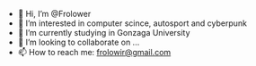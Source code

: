 - 👋 Hi, I’m @Frolower
- 👀 I’m interested in computer scince, autosport and cyberpunk
- 🌱 I’m currently studying in Gonzaga University
- 💞️ I’m looking to collaborate on ...
- 📫 How to reach me: frolowir@gmail.com
